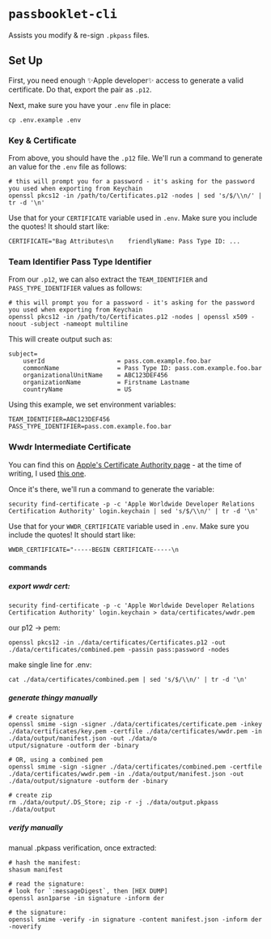 # `passbooklet-cli`

Assists you modify & re-sign `.pkpass` files.

## Set Up

First, you need enough ✨Apple developer✨ access to generate a valid certificate. Do that, export the pair as `.p12`.

Next, make sure you have your `.env` file in place:

```
cp .env.example .env
```

### Key & Certificate

From above, you should have the `.p12` file. We'll run a command to generate an value for the `.env` file as follows:

```
# this will prompt you for a password - it's asking for the password you used when exporting from Keychain
openssl pkcs12 -in /path/to/Certificates.p12 -nodes | sed 's/$/\\n/' | tr -d '\n'
```

Use that for your `CERTIFICATE` variable used in `.env`. Make sure you include the quotes! It should start like:

```
CERTIFICATE="Bag Attributes\n    friendlyName: Pass Type ID: ...
```

### Team Identifier Pass Type Identifier

From our `.p12`, we can also extract the `TEAM_IDENTIFIER` and `PASS_TYPE_IDENTIFIER` values as follows:

```
# this will prompt you for a password - it's asking for the password you used when exporting from Keychain
openssl pkcs12 -in /path/to/Certificates.p12 -nodes | openssl x509 -noout -subject -nameopt multiline
```

This will create output such as:

```
subject=
    userId                    = pass.com.example.foo.bar
    commonName                = Pass Type ID: pass.com.example.foo.bar
    organizationalUnitName    = ABC123DEF456
    organizationName          = Firstname Lastname
    countryName               = US
```

Using this example, we set environment variables:

```
TEAM_IDENTIFIER=ABC123DEF456
PASS_TYPE_IDENTIFIER=pass.com.example.foo.bar
```

### Wwdr Intermediate Certificate

You can find this on [Apple's Certificate Authority page](https://www.apple.com/certificateauthority/) - at the time of writing, I used [this one](https://www.apple.com/certificateauthority/AppleWWDRCAG3.cer).

Once it's there, we'll run a command to generate the variable:

```
security find-certificate -p -c 'Apple Worldwide Developer Relations Certification Authority' login.keychain | sed 's/$/\\n/' | tr -d '\n'
```

Use that for your `WWDR_CERTIFICATE` variable used in `.env`. Make sure you include the quotes! It should start like:

```
WWDR_CERTIFICATE="-----BEGIN CERTIFICATE-----\n
```

#### commands

##### export wwdr cert:

`security find-certificate -p -c 'Apple Worldwide Developer Relations Certification Authority' login.keychain > data/certificates/wwdr.pem`

our p12 -> pem:

`openssl pkcs12 -in ./data/certificates/Certificates.p12 -out ./data/certificates/combined.pem -passin pass:password -nodes`

make single line for .env:

`cat ./data/certificates/combined.pem | sed 's/$/\\n/' | tr -d '\n'`

##### generate thingy manually

```
# create signature
openssl smime -sign -signer ./data/certificates/certificate.pem -inkey ./data/certificates/key.pem -certfile ./data/certificates/wwdr.pem -in ./data/output/manifest.json -out ./data/o
utput/signature -outform der -binary

# OR, using a combined pem
openssl smime -sign -signer ./data/certificates/combined.pem -certfile ./data/certificates/wwdr.pem -in ./data/output/manifest.json -out ./data/output/signature -outform der -binary

# create zip
rm ./data/output/.DS_Store; zip -r -j ./data/output.pkpass ./data/output
```

##### verify manually

manual .pkpass verification, once extracted:

```
# hash the manifest:
shasum manifest

# read the signature:
# look for `:messageDigest`, then [HEX DUMP]
openssl asn1parse -in signature -inform der

# the signature:
openssl smime -verify -in signature -content manifest.json -inform der -noverify
```
